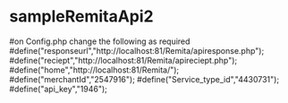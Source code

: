 # sampleRemitaApi2
#on Config.php change the following as required
#define("responseurl","http://localhost:81/Remita/apiresponse.php");
#define("reciept","http://localhost:81/Remita/apireciept.php");
#define("home","http://localhost:81/Remita/");
#define("merchantId","2547916");
#define("Service_type_id","4430731");
#define("api_key","1946");

